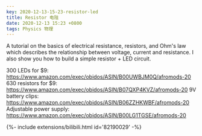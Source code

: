 ```yaml
---
key: 2020-12-13-15-23-resistor-led
title: Resistor 电阻
date: 2020-12-13 15:23 +0800
tags: Physics 物理
---
```


A tutorial on the basics of electrical resistance, resistors, and Ohm's law which describes the relationship between voltage, current and resistance. I also show you how to build a simple resistor + LED circuit.

300 LEDs for $9: https://www.amazon.com/exec/obidos/ASIN/B00UWBJM0Q/afromods-20
630 resistors for $9: https://www.amazon.com/exec/obidos/ASIN/B07QXP4KVZ/afromods-20
9V battery clips: https://www.amazon.com/exec/obidos/ASIN/B06ZZHKWBF/afromods-20
Adjustable power supply: https://www.amazon.com/exec/obidos/ASIN/B00LG1TGSE/afromods-20

<div>{%- include extensions/bilibili.html id='82190029' -%}</div>

<!--more-->
